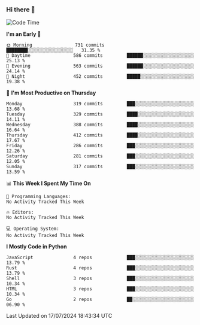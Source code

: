 ### Hi there 👋
<!--START_SECTION:waka-->
![Code Time](http://img.shields.io/badge/Code%20Time-331%20hrs%208%20mins-blue)

**I'm an Early 🐤** 

```text
🌞 Morning                731 commits         ████████░░░░░░░░░░░░░░░░░   31.35 % 
🌆 Daytime                586 commits         ██████░░░░░░░░░░░░░░░░░░░   25.13 % 
🌃 Evening                563 commits         ██████░░░░░░░░░░░░░░░░░░░   24.14 % 
🌙 Night                  452 commits         █████░░░░░░░░░░░░░░░░░░░░   19.38 % 
```
📅 **I'm Most Productive on Thursday** 

```text
Monday                   319 commits         ███░░░░░░░░░░░░░░░░░░░░░░   13.68 % 
Tuesday                  329 commits         ████░░░░░░░░░░░░░░░░░░░░░   14.11 % 
Wednesday                388 commits         ████░░░░░░░░░░░░░░░░░░░░░   16.64 % 
Thursday                 412 commits         ████░░░░░░░░░░░░░░░░░░░░░   17.67 % 
Friday                   286 commits         ███░░░░░░░░░░░░░░░░░░░░░░   12.26 % 
Saturday                 281 commits         ███░░░░░░░░░░░░░░░░░░░░░░   12.05 % 
Sunday                   317 commits         ███░░░░░░░░░░░░░░░░░░░░░░   13.59 % 
```


📊 **This Week I Spent My Time On** 

```text
💬 Programming Languages: 
No Activity Tracked This Week

🔥 Editors: 
No Activity Tracked This Week

💻 Operating System: 
No Activity Tracked This Week
```

**I Mostly Code in Python** 

```text
JavaScript               4 repos             ███░░░░░░░░░░░░░░░░░░░░░░   13.79 % 
Rust                     4 repos             ███░░░░░░░░░░░░░░░░░░░░░░   13.79 % 
Shell                    3 repos             ███░░░░░░░░░░░░░░░░░░░░░░   10.34 % 
HTML                     3 repos             ███░░░░░░░░░░░░░░░░░░░░░░   10.34 % 
Go                       2 repos             ██░░░░░░░░░░░░░░░░░░░░░░░   06.90 % 
```




 Last Updated on 17/07/2024 18:43:34 UTC
<!--END_SECTION:waka-->

<!--
**YoganshSharma/YoganshSharma** is a ✨ _special_ ✨ repository because its `README.md` (this file) appears on your GitHub profile.

Here are some ideas to get you started:

- 🔭 I’m currently working on ...
- 🌱 I’m currently learning ...
- 👯 I’m looking to collaborate on ...
- 🤔 I’m looking for help with ...
- 💬 Ask me about ...
- 📫 How to reach me: ...
- 😄 Pronouns: ...
- ⚡ Fun fact: ...
-->
